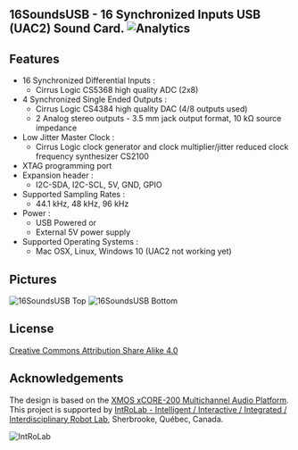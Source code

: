 ## 16SoundsUSB - 16 Synchronized Inputs USB (UAC2) Sound Card. ![Analytics](https://ga-beacon.appspot.com/UA-27707792-5/github-main?pixel) 

## Features

* 16 Synchronized Differential Inputs :
  * Cirrus Logic CS5368 high quality ADC (2x8) 
* 4 Synchronized Single Ended Outputs :
  * Cirrus Logic CS4384 high quality DAC (4/8 outputs used)
  * 2 Analog stereo outputs - 3.5 mm jack output format, 10 kΩ source impedance 
* Low Jitter Master Clock :
  * Cirrus Logic clock generator and clock multiplier/jitter reduced clock frequency synthesizer CS2100
* XTAG programming port
* Expansion header :
  * I2C-SDA, I2C-SCL, 5V, GND, GPIO
* Supported Sampling Rates :
  * 44.1 kHz, 48 kHz, 96 kHz
* Power :
  * USB Powered or
  * External 5V power supply
* Supported Operating Systems :
  * Mac OSX, Linux, Windows 10 (UAC2 not working yet)

## Pictures

![16SoundsUSB Top](https://github.com/introlab/16SoundsUSB/blob/master/images/16SoundsUSB_Top.png)
![16SoundsUSB Bottom](https://github.com/introlab/16SoundsUSB/blob/master/images/16SoundsUSB_Bottom.jpg)


## License

[Creative Commons Attribution Share Alike 4.0](https://github.com/introlab/16SoundsUSB/blob/master/LICENSE.txt)

## Acknowledgements
The design is based on the [XMOS xCORE-200 Multichannel Audio Platform](https://www.xmos.com/support/boards?product=18334). This project is supported by [IntRoLab - Intelligent / Interactive / Integrated / Interdisciplinary Robot Lab](https://introlab.3it.usherbrooke.ca/), Sherbrooke, Québec, Canada.

![IntRoLab](https://github.com/introlab/16SoundsUSB/blob/master/images/IntRoLab.png)

